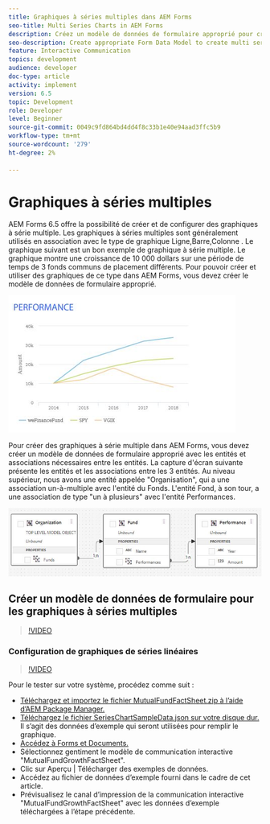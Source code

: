 ```yaml
---
title: Graphiques à séries multiples dans AEM Forms
seo-title: Multi Series Charts in AEM Forms
description: Créez un modèle de données de formulaire approprié pour créer des graphiques à série multiple dans les documents de canal papier et web.
seo-description: Create appropriate Form Data Model to create multi series charts in print and web channel documents.
feature: Interactive Communication
topics: development
audience: developer
doc-type: article
activity: implement
version: 6.5
topic: Development
role: Developer
level: Beginner
source-git-commit: 0049c9fd864bd4dd4f8c33b1e40e94aad3ffc5b9
workflow-type: tm+mt
source-wordcount: '279'
ht-degree: 2%

---
```



# Graphiques à séries multiples

AEM Forms 6.5 offre la possibilité de créer et de configurer des graphiques à série multiple. Les graphiques à séries multiples sont généralement utilisés en association avec le type de graphique Ligne,Barre,Colonne . Le graphique suivant est un bon exemple de graphique à série multiple. Le graphique montre une croissance de 10 000 dollars sur une période de temps de 3 fonds communs de placement différents. Pour pouvoir créer et utiliser des graphiques de ce type dans AEM Forms, vous devez créer le modèle de données de formulaire approprié.

![multisérie](assets/seriescharts.jfif)

Pour créer des graphiques à série multiple dans AEM Forms, vous devez créer un modèle de données de formulaire approprié avec les entités et associations nécessaires entre les entités. La capture d&#39;écran suivante présente les entités et les associations entre les 3 entités. Au niveau supérieur, nous avons une entité appelée &quot;Organisation&quot;, qui a une association un-à-multiple avec l&#39;entité du Fonds. L&#39;entité Fond, à son tour, a une association de type &quot;un à plusieurs&quot; avec l&#39;entité Performances.

![formdatamodel](assets/formdatamodel.jfif)


## Créer un modèle de données de formulaire pour les graphiques à séries multiples

>[!VIDEO](https://video.tv.adobe.com/v/26352/quality=9)


### Configuration de graphiques de séries linéaires

>[!VIDEO](https://video.tv.adobe.com/v/26353?quality=9&learn=on)


Pour le tester sur votre système, procédez comme suit :

* [Téléchargez et importez le fichier MutualFundFactSheet.zip à l’aide d’AEM Package Manager.](assets/mutualfundfactsheet.zip)
* [Téléchargez le fichier SeriesChartSampleData.json sur votre disque dur.](assets/serieschartsampledata.json) Il s’agit des données d’exemple qui seront utilisées pour remplir le graphique.
* [Accédez à Forms et Documents.](http://localhost:4502/aem/forms.html/content/dam/formsanddocuments)
* Sélectionnez gentiment le modèle de communication interactive &quot;MutualFundGrowthFactSheet&quot;.
* Clic sur Aperçu | Télécharger des exemples de données.
* Accédez au fichier de données d’exemple fourni dans le cadre de cet article.
* Prévisualisez le canal d’impression de la communication interactive &quot;MutualFundGrowthFactSheet&quot; avec les données d’exemple téléchargées à l’étape précédente.
